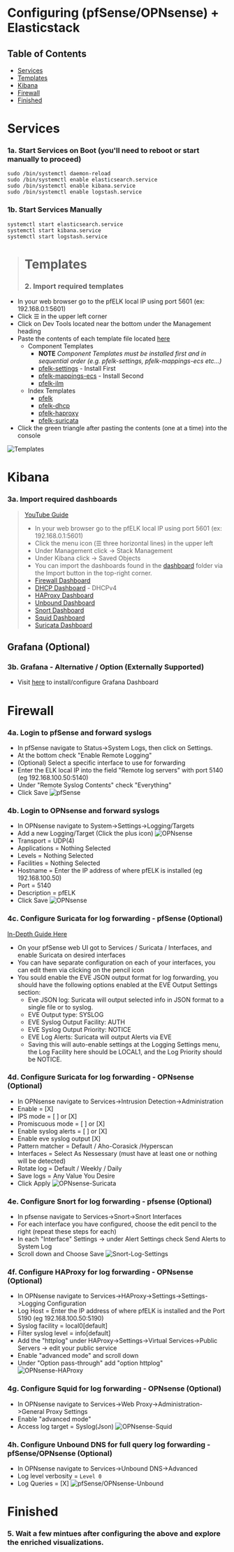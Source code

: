 # Configuring (pfSense/OPNsense) + Elasticstack 
## Table of Contents
- [Services](#services)
- [Templates](#templates)
- [Kibana](#kibana)
- [Firewall](#firewall)
- [Finished](#finished)

# Services
### 1a. Start Services on Boot (you'll need to reboot or start manually to proceed)
```
sudo /bin/systemctl daemon-reload
sudo /bin/systemctl enable elasticsearch.service
sudo /bin/systemctl enable kibana.service
sudo /bin/systemctl enable logstash.service
```
### 1b. Start Services Manually
```
systemctl start elasticsearch.service 
systemctl start kibana.service
systemctl start logstash.service
```

># Templates
>### 2. Import required templates
- In your web browser go to the pfELK local IP using port 5601 (ex: 192.168.0.1:5601)
- Click ☰ in the upper left corner
- Click on Dev Tools located near the bottom under the Management heading
- Paste the contents of each template file located [here](https://github.com/pfelk/pfelk/tree/master/etc/logstash/conf.d/templates)
  - Component Templates
    - **NOTE** _Component Templates must be installed first and in sequential order (e.g. pfelk-settings, pfelk-mappings-ecs etc...)_
    - [pfelk-settings](https://raw.githubusercontent.com/pfelk/pfelk/master/etc/logstash/conf.d/templates/pfelk-settings) - Install First
    - [pfelk-mappings-ecs](https://raw.githubusercontent.com/pfelk/pfelk/master/etc/logstash/conf.d/templates/pfelk-mappings-ecs) - Install Second
    - [pfelk-ilm](https://raw.githubusercontent.com/pfelk/pfelk/master/etc/logstash/conf.d/templates/pfelk-ilm)
  - Index Templates
    - [pfelk](https://raw.githubusercontent.com/pfelk/pfelk/master/etc/logstash/conf.d/templates/pfelk)
    - [pfelk-dhcp](https://raw.githubusercontent.com/pfelk/pfelk/master/etc/logstash/conf.d/templates/pfelk-dhcp)
    - [pfelk-haproxy](https://raw.githubusercontent.com/pfelk/pfelk/master/etc/logstash/conf.d/templates/pfelk-haproxy)
    - [pfelk-suricata](https://raw.githubusercontent.com/pfelk/pfelk/master/etc/logstash/conf.d/templates/pfelk-suricata)
- Click the green triangle after pasting the contents (one at a time) into the console

![Templates](https://raw.githubusercontent.com/pfelk/pfelk/master/Images/template-import.PNG)

# Kibana 
### 3a. Import required dashboards
>[YouTube Guide](https://www.youtube.com/watch?v=r7ZXQH4UFX8)
 >- In your web browser go to the pfELK local IP using port 5601 (ex: 192.168.0.1:5601)
 >- Click the menu icon (☰ three horizontal lines) in the upper left
 >- Under Management click -> Stack Management 
 >- Under Kibana click -> Saved Objects
 >- You can import the dashboards found in the [dashboard](https://github.com/pfelk/pfelk/tree/master/Dashboard) folder via the Import button in the top-right corner.
 >- [Firewall Dashboard](https://raw.githubusercontent.com/pfelk/pfelk/master/Dashboard/v6.1/v6.1%20-%20Firewall.ndjson)
 >- [DHCP Dashboard](https://raw.githubusercontent.com/pfelk/pfelk/master/Dashboard/v6.1/v6.1%20-%20DHCP.ndjson) - DHCPv4
 >- [HAProxy Dashboard](https://raw.githubusercontent.com/pfelk/pfelk/master/Dashboard/v6.1/v6.1%20-%20HAProxy.ndjson)
 >- [Unbound Dashboard](https://raw.githubusercontent.com/pfelk/pfelk/master/Dashboard/v6.1/v6.1%20-%20Unbound.ndjson)
 >- [Snort Dashboard](https://raw.githubusercontent.com/pfelk/pfelk/master/Dashboard/v6.1/v6.1%20-%20Snort.ndjson)
 >- [Squid Dashboard](https://raw.githubusercontent.com/pfelk/pfelk/master/Dashboard/v6.1/v6.1%20-%20Squid.ndjson)
 >- [Suricata Dashboard](https://raw.githubusercontent.com/pfelk/pfelk/master/Dashboard/v6.1/v6.1%20-%20Suricata.ndjson)

## Grafana (Optional)
### 3b. Grafana - Alternative / Option (Externally Supported)
 - Visit [here](https://github.com/b4b857f6ee/opnsense_grafana_dashboard) to install/configure Grafana Dashboard
 
# Firewall 
### 4a. Login to pfSense and forward syslogs
- In pfSense navigate to Status->System Logs, then click on Settings.
- At the bottom check "Enable Remote Logging"
- (Optional) Select a specific interface to use for forwarding
- Enter the ELK local IP into the field "Remote log servers" with port 5140 (eg 192.168.100.50:5140)
- Under "Remote Syslog Contents" check "Everything"
- Click Save
![pfSense](https://raw.githubusercontent.com/pfelk/pfelk/master/Images/pfsenselogs.png)
### 4b. Login to OPNsense and forward syslogs
- In OPNsense navigate to System->Settings->Logging/Targets
- Add a new Logging/Target (Click the plus icon)
![OPNsense](https://raw.githubusercontent.com/pfelk/pfelk/master/Images/opnsense-logs.png)
- Transport = UDP(4)
- Applications = Nothing Selected
- Levels = Nothing Selected
- Facilities = Nothing Selected
- Hostname = Enter the IP address of where pfELK is installed (eg 192.168.100.50)
- Port = 5140
- Description = pfELK
- Click Save
![OPNsense](https://raw.githubusercontent.com/pfelk/pfelk/master/Images/opnsense-remote.png)
### 4c. Configure Suricata for log forwarding - pfSense (Optional) 
[In-Depth Guide Here](https://github.com/pfelk/pfelk/wiki/How-To:-Suricata-on-pfSense)
 - On your pfSense web UI got to Services / Suricata / Interfaces, and enable Suricata on desired interfaces
 - You can have separate configuration on each of your interfaces, you can edit them via clicking on the pencil icon
 - You sould enable the EVE JSON output format for log forwarding, you should have the following options enabled at the EVE Output Settings section:
   - Eve JSON log: Suricata will output selected info in JSON format to a single file or to syslog. 
   - EVE Output type: SYSLOG
   - EVE Syslog Output Facility: AUTH
   - EVE Syslog Output Priority: NOTICE 
   - EVE Log Alerts: Suricata will output Alerts via EVE
   - Saving this will auto-enable settings at the Logging Settings menu, the Log Facility here should be LOCAL1, and the Log Priority should be NOTICE.
### 4d. Configure Suricata for log forwarding - OPNsense (Optional)    
 - In OPNsense navigate to Services->Intrusion Detection->Administration
 - Enable = [X]
 - IPS mode = [ ] or [X]
 - Promiscuous mode = [ ] or [X]
 - Enable syslog alerts = [ ] or [X]
 - Enable eve syslog output [X]
 - Pattern matcher = Default / Aho-Corasick /Hyperscan
 - Interfaces = Select As Nessessary (must have at least one or nothing will be detected)
 - Rotate log = Default / Weekly / Daily
 - Save logs = Any Value You Desire
 - Click Apply
![OPNsense-Suricata](https://raw.githubusercontent.com/pfelk/pfelk/master/Images/opnsense-suricata.PNG)
### 4e. Configure Snort for log forwarding - pfsense (Optional)
- In pfsense navigate to Services->Snort->Snort Interfaces
 - For each interface you have configured, choose the edit pencil to the right (repeat these steps for each)
 - In each "Interface" Settings -> under Alert Settings check Send Alerts to System Log
 - Scroll down and Choose Save
 ![Snort-Log-Settings](https://raw.githubusercontent.com/pfelk/pfelk/master/Images/snort-log-settings.png)
### 4f. Configure HAProxy for log forwarding - OPNsense (Optional)
 - In OPNsense navigate to Services->HAProxy->Settings->Settings->Logging Configuration
 - Log Host = Enter the IP address of where pfELK is installed and the Port 5190 (eg 192.168.100.50:5190)
 - Syslog facility = local0[default]
 - Filter syslog level = info[default]
 - Add the "httplog" under HAProxy->Settings->Virtual Services->Public Servers -> edit your public service
 - Enable "advanced mode" and scroll down
 - Under "Option pass-through" add "option httplog"
 ![OPNsense-HAProxy](https://raw.githubusercontent.com/pfelk/pfelk/master/Images/opnsense_haproxy_http_log.PNG)
### 4g. Configure Squid for log forwarding - OPNsense (Optional)
 - In OPNsense navigate to Services->Web Proxy->Administration->General Proxy Settings
 - Enable "advanced mode"
 - Access log target = Syslog(Json)
 ![OPNsense-Squid](https://raw.githubusercontent.com/pfelk/pfelk/master/Images/opnsense_squid_syslog.PNG)
### 4h. Configure Unbound DNS for full query log forwarding - pfSense/OPNsense (Optional)
 - In OPNsense navigate to Services->Unbound DNS->Advanced
 - Log level verbosity = ```Level 0```
 - Log Queries = [X]
 ![pfSense/OPNsense-Unbound](https://raw.githubusercontent.com/pfelk/pfelk/master/Images/unbound_logging.png)
# Finished
### 5. Wait a few mintues after configuring the above and explore the enriched visualizations.
